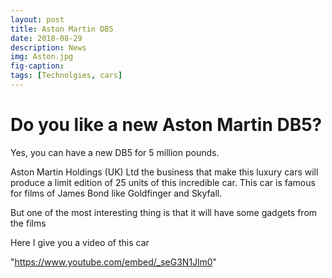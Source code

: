 ```yaml
---
layout: post
title: Aston Martin DB5
date: 2018-08-29
description: News
img: Aston.jpg
fig-caption: 
tags: [Technolgies, cars]
---
```

# Do you like a new Aston Martin DB5?

Yes, you can have a new DB5 for 5 million pounds.

Aston Martin Holdings (UK) Ltd the business that make this luxury cars will produce a limit edition of 25 units of this incredible car.
This car is famous for films of James Bond like Goldfinger and Skyfall.

But one of the most interesting thing is that it will have some gadgets from the films

Here I give you a video of this car

 "https://www.youtube.com/embed/_seG3N1Jlm0" 
